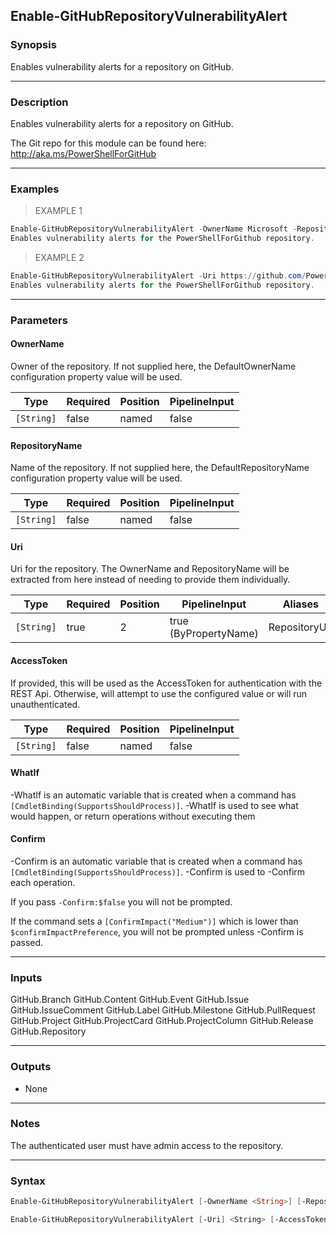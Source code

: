 Enable-GitHubRepositoryVulnerabilityAlert
-----------------------------------------

### Synopsis
Enables vulnerability alerts for a repository on GitHub.

---

### Description

Enables vulnerability alerts for a repository on GitHub.

The Git repo for this module can be found here: http://aka.ms/PowerShellForGitHub

---

### Examples
> EXAMPLE 1

```PowerShell
Enable-GitHubRepositoryVulnerabilityAlert -OwnerName Microsoft -RepositoryName PowerShellForGitHub
Enables vulnerability alerts for the PowerShellForGithub repository.
```
> EXAMPLE 2

```PowerShell
Enable-GitHubRepositoryVulnerabilityAlert -Uri https://github.com/PowerShell/PowerShellForGitHub
Enables vulnerability alerts for the PowerShellForGithub repository.
```

---

### Parameters
#### **OwnerName**
Owner of the repository.
If not supplied here, the DefaultOwnerName configuration property value will be used.

|Type      |Required|Position|PipelineInput|
|----------|--------|--------|-------------|
|`[String]`|false   |named   |false        |

#### **RepositoryName**
Name of the repository.
If not supplied here, the DefaultRepositoryName configuration property value will be used.

|Type      |Required|Position|PipelineInput|
|----------|--------|--------|-------------|
|`[String]`|false   |named   |false        |

#### **Uri**
Uri for the repository.
The OwnerName and RepositoryName will be extracted from here instead of needing to provide
them individually.

|Type      |Required|Position|PipelineInput        |Aliases      |
|----------|--------|--------|---------------------|-------------|
|`[String]`|true    |2       |true (ByPropertyName)|RepositoryUrl|

#### **AccessToken**
If provided, this will be used as the AccessToken for authentication with the
REST Api.  Otherwise, will attempt to use the configured value or will run unauthenticated.

|Type      |Required|Position|PipelineInput|
|----------|--------|--------|-------------|
|`[String]`|false   |named   |false        |

#### **WhatIf**
-WhatIf is an automatic variable that is created when a command has ```[CmdletBinding(SupportsShouldProcess)]```.
-WhatIf is used to see what would happen, or return operations without executing them
#### **Confirm**
-Confirm is an automatic variable that is created when a command has ```[CmdletBinding(SupportsShouldProcess)]```.
-Confirm is used to -Confirm each operation.

If you pass ```-Confirm:$false``` you will not be prompted.

If the command sets a ```[ConfirmImpact("Medium")]``` which is lower than ```$confirmImpactPreference```, you will not be prompted unless -Confirm is passed.

---

### Inputs
GitHub.Branch
GitHub.Content
GitHub.Event
GitHub.Issue
GitHub.IssueComment
GitHub.Label
GitHub.Milestone
GitHub.PullRequest
GitHub.Project
GitHub.ProjectCard
GitHub.ProjectColumn
GitHub.Release
GitHub.Repository

---

### Outputs
* None

---

### Notes
The authenticated user must have admin access to the repository.

---

### Syntax
```PowerShell
Enable-GitHubRepositoryVulnerabilityAlert [-OwnerName <String>] [-RepositoryName <String>] [-AccessToken <String>] [-WhatIf] [-Confirm] [<CommonParameters>]
```
```PowerShell
Enable-GitHubRepositoryVulnerabilityAlert [-Uri] <String> [-AccessToken <String>] [-WhatIf] [-Confirm] [<CommonParameters>]
```
